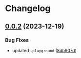# Changelog

## [0.0.2](https://github.com/limbo-works/Limbo.Nuxt.ThreeShader/compare/0.0.1...v0.0.2) (2023-12-19)


### Bug Fixes

* updated `.playground` ([8db907d](https://github.com/limbo-works/Limbo.Nuxt.ThreeShader/commit/8db907d4df6d39a3b92bb1d051ebebd2171647df))
